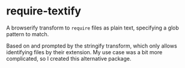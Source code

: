 
require-textify
===============

A browserify transform to `require` files as plain text, specifying a glob pattern to match.

Based on and prompted by the stringify transform, which only allows identifying files by their extension. My use case was a bit more complicated, so I created this alternative package.
